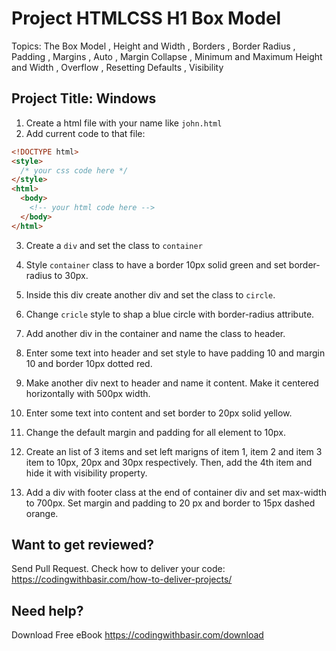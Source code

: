 # Project HTMLCSS H1 Box Model

Topics: The Box Model
, Height and Width
, Borders
, Border Radius
, Padding
, Margins
, Auto
, Margin Collapse
, Minimum and Maximum Height and Width
, Overflow
, Resetting Defaults
, Visibility

## Project Title: Windows

1. Create a html file with your name like `john.html`
2. Add current code to that file:

```html
<!DOCTYPE html>
<style>
  /* your css code here */
</style>
<html>
  <body>
    <!-- your html code here -->
  </body>
</html>
```

3. Create a `div` and set the class to `container`

4. Style `container` class to have a border 10px solid green and set border-radius to 30px.

5. Inside this div create another div and set the class to `circle`.

6. Change `cricle` style to shap a blue circle with border-radius attribute.

7. Add another div in the container and name the class to header.

8. Enter some text into header and set style to have padding 10 and margin 10 and border 10px dotted red.

9. Make another div next to header and name it content. Make it centered horizontally with 500px width.

10. Enter some text into content and set border to 20px solid yellow.

11. Change the default margin and padding for all element to 10px.

12. Create an list of 3 items and set left marigns of item 1, item 2 and item 3 item to 10px, 20px and 30px respectively. Then, add the 4th item and hide it with visibility property.

13. Add a div with footer class at the end of container div and set max-width to 700px. Set margin and padding to 20 px and border to 15px dashed orange.

## Want to get reviewed?

Send Pull Request. Check how to deliver your code: https://codingwithbasir.com/how-to-deliver-projects/

## Need help?

Download Free eBook https://codingwithbasir.com/download

